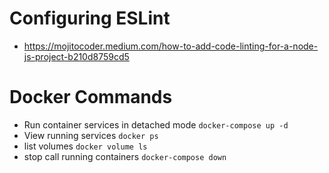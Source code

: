 # Configuring ESLint

- https://mojitocoder.medium.com/how-to-add-code-linting-for-a-node-js-project-b210d8759cd5

# Docker Commands

- Run container services in detached mode `docker-compose up -d`
- View running services `docker ps`
- list volumes `docker volume ls`
- stop call running containers `docker-compose down`
